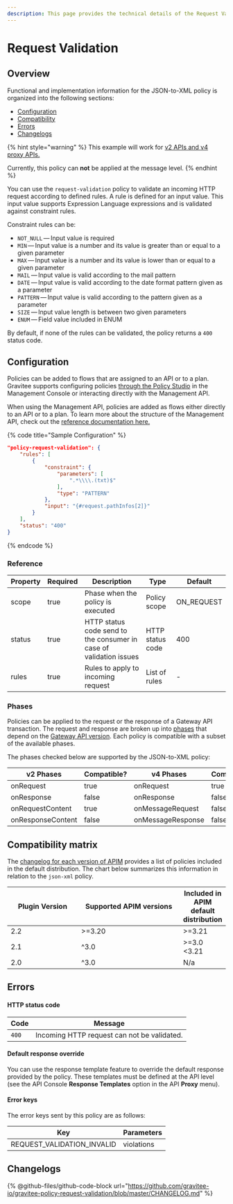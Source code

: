 ```yaml
---
description: This page provides the technical details of the Request Validation policy
---
```


# Request Validation

## Overview

Functional and implementation information for the JSON-to-XML policy is organized into the following sections:

* [Configuration](template-policy-rework-structure-39.md#configuration)
* [Compatibility](template-policy-rework-structure-39.md#compatibility-matrix)
* [Errors](template-policy-rework-structure-39.md#errors)
* [Changelogs](template-policy-rework-structure-39.md#changelogs)

{% hint style="warning" %}
This example will work for [v2 APIs and v4 proxy APIs.](../../overview/gravitee-api-definitions-and-execution-engines.md)

Currently, this policy can **not** be applied at the message level.
{% endhint %}

You can use the `request-validation` policy to validate an incoming HTTP request according to defined rules. A rule is defined for an input value. This input value supports Expression Language expressions and is validated against constraint rules.

Constraint rules can be:

* `NOT_NULL` — Input value is required
* `MIN` — Input value is a number and its value is greater than or equal to a given parameter
* `MAX` — Input value is a number and its value is lower than or equal to a given parameter
* `MAIL` — Input value is valid according to the mail pattern
* `DATE` — Input value is valid according to the date format pattern given as a parameter
* `PATTERN` — Input value is valid according to the pattern given as a parameter
* `SIZE` — Input value length is between two given parameters
* `ENUM` — Field value included in ENUM

By default, if none of the rules can be validated, the policy returns a `400` status code.

## Configuration

Policies can be added to flows that are assigned to an API or to a plan. Gravitee supports configuring policies [through the Policy Studio](../../guides/policy-design/) in the Management Console or interacting directly with the Management API.

When using the Management API, policies are added as flows either directly to an API or to a plan. To learn more about the structure of the Management API, check out the [reference documentation here.](../management-api-reference/)

{% code title="Sample Configuration" %}
```json
"policy-request-validation": {
    "rules": [
        {
            "constraint": {
                "parameters": [
                    ".*\\\\.(txt)$"
                ],
                "type": "PATTERN"
            },
            "input": "{#request.pathInfos[2]}"
        }
    ],
    "status": "400"
}

```
{% endcode %}

### Reference

<table><thead><tr><th>Property</th><th data-type="checkbox">Required</th><th>Description</th><th>Type</th><th>Default</th></tr></thead><tbody><tr><td>scope</td><td>true</td><td>Phase when the policy is executed</td><td>Policy scope</td><td>ON_REQUEST</td></tr><tr><td>status</td><td>true</td><td>HTTP status code send to the consumer in case of validation issues</td><td>HTTP status code</td><td>400</td></tr><tr><td>rules</td><td>true</td><td>Rules to apply to incoming request</td><td>List of rules</td><td>-</td></tr></tbody></table>

### Phases

Policies can be applied to the request or the response of a Gateway API transaction. The request and response are broken up into [phases](broken-reference) that depend on the [Gateway API version](../../overview/gravitee-api-definitions-and-execution-engines.md). Each policy is compatible with a subset of the available phases.

The phases checked below are supported by the JSON-to-XML policy:

<table data-full-width="false"><thead><tr><th width="209">v2 Phases</th><th width="139" data-type="checkbox">Compatible?</th><th width="188.41136671177264">v4 Phases</th><th data-type="checkbox">Compatible?</th></tr></thead><tbody><tr><td>onRequest</td><td>true</td><td>onRequest</td><td>true</td></tr><tr><td>onResponse</td><td>false</td><td>onResponse</td><td>false</td></tr><tr><td>onRequestContent</td><td>true</td><td>onMessageRequest</td><td>false</td></tr><tr><td>onResponseContent</td><td>false</td><td>onMessageResponse</td><td>false</td></tr></tbody></table>

## Compatibility matrix

The [changelog for each version of APIM](../../releases-and-changelog/changelog/) provides a list of policies included in the default distribution. The chart below summarizes this information in relation to the `json-xml` policy.

<table data-full-width="false"><thead><tr><th width="161.33333333333331">Plugin Version</th><th width="242">Supported APIM versions</th><th>Included in APIM default distribution</th></tr></thead><tbody><tr><td>2.2</td><td>>=3.20</td><td>>=3.21</td></tr><tr><td>2.1</td><td>^3.0</td><td>>=3.0 &#x3C;3.21</td></tr><tr><td>2.0</td><td>^3.0</td><td>N/a</td></tr></tbody></table>

## Errors

#### HTTP status code

| Code  | Message                                     |
| ----- | ------------------------------------------- |
| `400` | Incoming HTTP request can not be validated. |

#### Default response override

You can use the response template feature to override the default response provided by the policy. These templates must be defined at the API level (see the API Console **Response Templates** option in the API **Proxy** menu).

#### Error keys

The error keys sent by this policy are as follows:

| Key                          | Parameters |
| ---------------------------- | ---------- |
| REQUEST\_VALIDATION\_INVALID | violations |

## Changelogs

{% @github-files/github-code-block url="https://github.com/gravitee-io/gravitee-policy-request-validation/blob/master/CHANGELOG.md" %}
